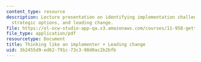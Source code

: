 ```yaml
---
content_type: resource
description: Lecture presentation on identifying implementation challenges and generating
  strategic options, and leading change.
file: https://ol-ocw-studio-app-qa.s3.amazonaws.com/courses/11-958-getting-things-implemented-strategy-people-performance-and-leadership-january-iap-2009/3b2455d9ed62791c73c398d0ac2b2bfb_slides5.pdf
file_type: application/pdf
resourcetype: Document
title: Thinking like an implementer + Leading change
uid: 3b2455d9-ed62-791c-73c3-98d0ac2b2bfb
---
```

